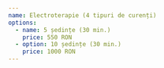 ```yaml
---
name: Electroterapie (4 tipuri de curenți)
options:
  - name: 5 ședințe (30 min.)
    price: 550 RON
  - option: 10 ședințe (30 min.)
    price: 1000 RON
---
```

